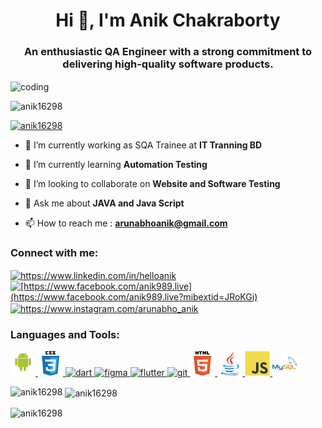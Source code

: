 <h1 align="center">Hi 👋, I'm Anik Chakraborty</h1>
<h3 align="center">An enthusiastic QA Engineer with a strong commitment to delivering high-quality software products.</h3>
<img align="center" alt="coding" width="450" src="https://camo.githubusercontent.com/7de37139d0b4c1ce40865e799b446c0e963a3dd8fb68d239707237c40604fa3d/68747470733a2f2f63646e2e6472696262626c652e636f6d2f75736572732f3733303730332f73637265656e73686f74732f363538313234332f6176656e746f2e676966">

<p align="left"> <img src="https://komarev.com/ghpvc/?username=anik16298&label=Profile%20views&color=0e75b6&style=flat" alt="anik16298" /> </p>

<p align="left"> <a href="https://github.com/ryo-ma/github-profile-trophy"><img src="https://github-profile-trophy.vercel.app/?username=anik16298" alt="anik16298" /></a> </p>

- 🔭 I’m currently working as SQA Trainee at **IT Tranning BD**

- 🌱 I’m currently learning **Automation Testing**

- 👯 I’m looking to collaborate on **Website and Software Testing**

- 💬 Ask me about **JAVA and Java Script**

- 📫 How to reach me : **arunabhoanik@gmail.com**


<h3 align="left">Connect with me:</h3>
<p align="left">
<a href="https://www.linkedin.com/in/helloanik?utm_source=share&utm_campaign=share_via&utm_content=profile&utm_medium=android_app" target="blank"><img align="center" src="https://raw.githubusercontent.com/rahuldkjain/github-profile-readme-generator/master/src/images/icons/Social/linked-in-alt.svg" alt="https://www.linkedin.com/in/helloanik" height="30" width="40" /></a>
<a href="https://www.facebook.com/anik989.live" target="blank"><img align="center" src="https://raw.githubusercontent.com/rahuldkjain/github-profile-readme-generator/master/src/images/icons/Social/facebook.svg" alt="[https://www.facebook.com/anik989.live](https://www.facebook.com/anik989.live?mibextid=JRoKGi)" height="30" width="40" /></a>
<a href="https://instagram.com/arunabho_anik" target="blank"><img align="center" src="https://raw.githubusercontent.com/rahuldkjain/github-profile-readme-generator/master/src/images/icons/Social/instagram.svg" alt="https://www.instagram.com/arunabho_anik" height="30" width="40" /></a>
</p>

<h3 align="left">Languages and Tools:</h3>
<p align="left"> <a href="https://developer.android.com" target="_blank" rel="noreferrer"> <img src="https://raw.githubusercontent.com/devicons/devicon/master/icons/android/android-original-wordmark.svg" alt="android" width="40" height="40"/> </a> <a href="https://www.w3schools.com/css/" target="_blank" rel="noreferrer"> <img src="https://raw.githubusercontent.com/devicons/devicon/master/icons/css3/css3-original-wordmark.svg" alt="css3" width="40" height="40"/> </a> <a href="https://dart.dev" target="_blank" rel="noreferrer"> <img src="https://www.vectorlogo.zone/logos/dartlang/dartlang-icon.svg" alt="dart" width="40" height="40"/> </a> <a href="https://www.figma.com/" target="_blank" rel="noreferrer"> <img src="https://www.vectorlogo.zone/logos/figma/figma-icon.svg" alt="figma" width="40" height="40"/> </a> <a href="https://flutter.dev" target="_blank" rel="noreferrer"> <img src="https://www.vectorlogo.zone/logos/flutterio/flutterio-icon.svg" alt="flutter" width="40" height="40"/> </a> <a href="https://git-scm.com/" target="_blank" rel="noreferrer"> <img src="https://www.vectorlogo.zone/logos/git-scm/git-scm-icon.svg" alt="git" width="40" height="40"/> </a> <a href="https://www.w3.org/html/" target="_blank" rel="noreferrer"> <img src="https://raw.githubusercontent.com/devicons/devicon/master/icons/html5/html5-original-wordmark.svg" alt="html5" width="40" height="40"/> </a> <a href="https://www.java.com" target="_blank" rel="noreferrer"> <img src="https://raw.githubusercontent.com/devicons/devicon/master/icons/java/java-original.svg" alt="java" width="40" height="40"/> </a> <a href="https://developer.mozilla.org/en-US/docs/Web/JavaScript" target="_blank" rel="noreferrer"> <img src="https://raw.githubusercontent.com/devicons/devicon/master/icons/javascript/javascript-original.svg" alt="javascript" width="40" height="40"/> </a> <a href="https://www.mysql.com/" target="_blank" rel="noreferrer"> <img src="https://raw.githubusercontent.com/devicons/devicon/master/icons/mysql/mysql-original-wordmark.svg" alt="mysql" width="40" height="40"/> </a></p>


<p><img align="left" src="https://github-readme-stats.vercel.app/api/top-langs?username=anik16298&show_icons=true&locale=en&layout=compact" alt="anik16298" /></p>

<p>&nbsp;<img align="center" src="https://github-readme-stats.vercel.app/api?username=anik16298&show_icons=true&locale=en" alt="anik16298" /></p>

<p><img align="center" src="https://github-readme-streak-stats.herokuapp.com/?user=anik16298&" alt="anik16298" /></p>


